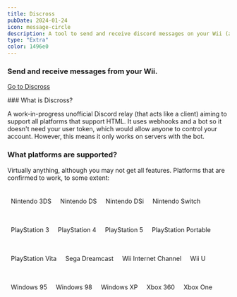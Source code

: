 ```yaml
---
title: Discross
pubDate: 2024-01-24
icon: message-circle
description: A tool to send and receive discord messages on your Wii (and other devices)!
type: "Extra"
color: 1496e0
---
```


### Send and receive messages from your Wii.

<a href="https://discross.rc24.xyz/" style="margin-top:8px; width:100%;" class="btn btn-success"><i class="fa fa-link"></i> Go to Discross</a>
<br>



### What is Discross?

A work-in-progress unofficial Discord relay (that acts like a client) aiming to support all platforms that support HTML. It uses webhooks and a bot so it doesn't need your user token, which would allow anyone to control your account. However, this means it only works on servers with the bot.


### What platforms are supported?

Virtually anything, although you may not get all features. Platforms that are confirmed to work, to some extent:

<div style="display:flex; flex-direction:row; flex-wrap:wrap; gap:4px;">
<p style="padding:8px; background-color:var(--bg-color-tertiary); border-radius:4px;">Nintendo 3DS</p>
<p style="padding:8px; background-color:var(--bg-color-tertiary); border-radius:4px;">Nintendo DS</p>
<p style="padding:8px; background-color:var(--bg-color-tertiary); border-radius:4px;">Nintendo DSi</p>
<p style="padding:8px; background-color:var(--bg-color-tertiary); border-radius:4px;">Nintendo Switch</p>
<p style="padding:8px; background-color:var(--bg-color-tertiary); border-radius:4px;">PlayStation 3</p>
<p style="padding:8px; background-color:var(--bg-color-tertiary); border-radius:4px;">PlayStation 4</p>
<p style="padding:8px; background-color:var(--bg-color-tertiary); border-radius:4px;">PlayStation 5</p>
<p style="padding:8px; background-color:var(--bg-color-tertiary); border-radius:4px;">PlayStation Portable</p>
<p style="padding:8px; background-color:var(--bg-color-tertiary); border-radius:4px;">PlayStation Vita</p>
<p style="padding:8px; background-color:var(--bg-color-tertiary); border-radius:4px;">Sega Dreamcast</p>
<p style="padding:8px; background-color:var(--bg-color-tertiary); border-radius:4px;">Wii Internet Channel</p>
<p style="padding:8px; background-color:var(--bg-color-tertiary); border-radius:4px;">Wii U</p>
<p style="padding:8px; background-color:var(--bg-color-tertiary); border-radius:4px;">Windows 95</p>
<p style="padding:8px; background-color:var(--bg-color-tertiary); border-radius:4px;">Windows 98</p>
<p style="padding:8px; background-color:var(--bg-color-tertiary); border-radius:4px;">Windows XP</p>
<p style="padding:8px; background-color:var(--bg-color-tertiary); border-radius:4px;">Xbox 360</p>
<p style="padding:8px; background-color:var(--bg-color-tertiary); border-radius:4px;">Xbox One</p>
</div>
